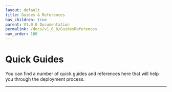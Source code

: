 ```yaml
---
layout: default
title: Guides & References
has_children: true
parent: V1.0.0 Documentation
permalink: /docs/v1_0_0/GuidesReferences
nav_order: 100
---
```


# Quick Guides
You can find a number of quick guides and references here that will help you through the deployment process.

--- 

